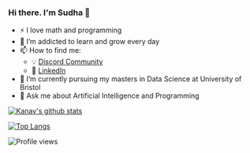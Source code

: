 ### Hi there. I'm Sudha 👋

- :zap: I love math and programming
- 🌱 I’m addicted to learn and grow every day
- 📫 How to find me: 
  - :bulb: [Discord Community](https://discord.gg/Tz2BFzvS)
  - :office: [LinkedIn](https://www.linkedin.com/in/sudhamsr/)
- 🔭 I’m currently pursuing my masters in Data Science at University of Bristol
- 💬 Ask me about Artificial Intelligence and Programming

[![Kanav's github stats](https://github-readme-stats.vercel.app/api?username=SudhaMsr&count_private=true&show_icons=true&theme=dracula&hide_rank=false)](https://github.com/SudhaMsr?tab=repositories)

[![Top Langs](https://github-readme-stats.vercel.app/api/top-langs/?username=SudhaMsr)](https://github.com/SudhaMsr?tab=repositories)

![Profile views](https://gpvc.arturio.dev/SudhaMsr)
